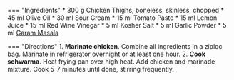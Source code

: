 === "Ingredients"
    * 300 g Chicken Thighs, boneless, skinless, chopped
    * 45 ml Olive Oil
    * 30 ml Sour Cream
    * 15 ml Tomato Paste
    * 15 ml Lemon Juice
    * 15 ml Red Wine Vinegar
    * 5 ml Kosher Salt
    * 5 ml Garlic Powder
    * 5 ml [Garam Masala](../seasonings/garam-masala.md)

=== "Directions"
    1. **Marinate chicken**. Combine all ingredients in a ziploc bag. Marinate in refrigerator overnight or at least one hour.
    2. **Cook schwarma**. Heat frying pan over high heat. Add chicken and marinade mixture. Cook 5-7 minutes until done, stirring frequently.

[^1]:
    *Chef Ahmad's Kitchen.* ["Chicken Shawarma and Lebanese Bread."](https://www.youtube.com/watch?v=Im6JH8-ZcgI) 9 August 2017.
